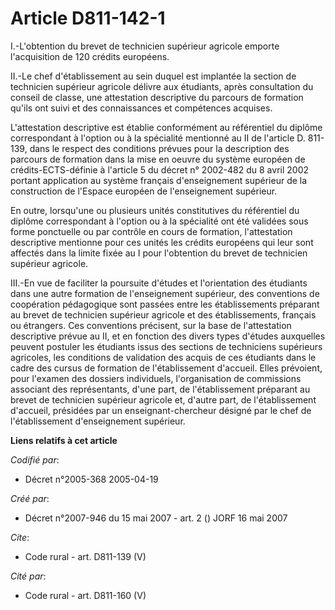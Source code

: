 # Article D811-142-1

I.-L'obtention du brevet de technicien supérieur agricole emporte l'acquisition de 120 crédits européens. 

II.-Le chef d'établissement au sein duquel est implantée la section de technicien supérieur agricole délivre aux étudiants,
après consultation du conseil de classe, une attestation descriptive du parcours de formation qu'ils ont suivi et des
connaissances et compétences acquises. 

L'attestation descriptive est établie conformément au référentiel du diplôme correspondant à l'option ou à la spécialité
mentionné au II de l'article D. 811-139, dans le respect des conditions prévues pour la description des parcours de formation
dans la mise en oeuvre du système européen de crédits-ECTS-définie à l'article 5 du décret n° 2002-482 du 8 avril 2002
portant application au système français d'enseignement supérieur de la construction de l'Espace européen de l'enseignement
supérieur. 

En outre, lorsqu'une ou plusieurs unités constitutives du référentiel du diplôme correspondant à l'option ou à la spécialité
ont été validées sous forme ponctuelle ou par contrôle en cours de formation, l'attestation descriptive mentionne pour ces
unités les crédits européens qui leur sont affectés dans la limite fixée au I pour l'obtention du brevet de technicien
supérieur agricole. 

III.-En vue de faciliter la poursuite d'études et l'orientation des étudiants dans une autre formation de l'enseignement
supérieur, des conventions de coopération pédagogique sont passées entre les établissements préparant au brevet de technicien
supérieur agricole et des établissements, français ou étrangers. Ces conventions précisent, sur la base de l'attestation
descriptive prévue au II, et en fonction des divers types d'études auxquelles peuvent postuler les étudiants issus des
sections de techniciens supérieurs agricoles, les conditions de validation des acquis de ces étudiants dans le cadre des
cursus de formation de l'établissement d'accueil. Elles prévoient, pour l'examen des dossiers individuels, l'organisation de
commissions associant des représentants, d'une part, de l'établissement préparant au brevet de technicien supérieur agricole
et, d'autre part, de l'établissement d'accueil, présidées par un enseignant-chercheur désigné par le chef de l'établissement
d'enseignement supérieur.

**Liens relatifs à cet article**

_Codifié par_:

  - Décret n°2005-368 2005-04-19

_Créé par_:

  - Décret n°2007-946 du 15 mai 2007 - art. 2 () JORF 16 mai 2007

_Cite_:

  - Code rural - art. D811-139 (V)

_Cité par_:

  - Code rural - art. D811-160 (V)
